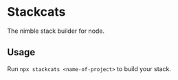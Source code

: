 # Stackcats

The nimble stack builder for node.

## Usage
Run ```npx stackcats <name-of-project>``` to build your stack.